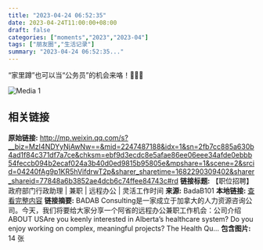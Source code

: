 ```yaml
---
title: "2023-04-24 06:52:35"
date: 2023-04-24T11:00:00+08:00
draft: false
categories: ["moments","2023","2023-04"]
tags: ["朋友圈","生活记录"]
summary: "2023-04-24 06:52:35..."
---
```


“家里蹲”也可以当“公务员”的机会来咯！🤙🤙🤙

![Media 1](/Moments/photos/2023-04-24/202304240652350.jpg)

## 相关链接

**原始链接:** http://mp.weixin.qq.com/s?__biz=MzI4NDYyNjAwNw==&mid=2247487188&idx=1&sn=2fb7cc885a630b4ad1f84c371df7a7ce&chksm=ebf9d3ecdc8e5afae86ee06eee34afde0ebbb54feccb094b2ecaf024a3b40d0ed9815b95805e&mpshare=1&scene=2&srcid=04240fAg9p1KR5hVifdrwT2p&sharer_sharetime=1682290309402&sharer_shareid=77848a6b3852ae4dcb6c74ffee84743c#rd
**链接标题:** 【职位招聘】政府部门行政助理 | 兼职 | 远程办公 | 灵活工作时间
**来源:** BadaB101
**本地链接:** [查看完整内容](/link_content/2023/04/2023-04-24-1/link_content/)
**链接摘要:** BADAB Consulting是一家成立于加拿大的人力资源咨询公司。今天，我们将要给大家分享一个阿省的远程办公兼职工作机会：公司介绍ABOUT USAre you keenly interested in Alberta’s healthcare system? Do you enjoy working on complex, meaningful projects? The Health Qu...
**包含图片:** 14 张

